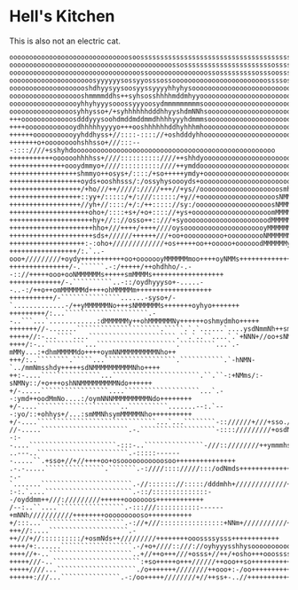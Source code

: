 # Hell's Kitchen

This is also not an electric cat.

    oooooooooooooooooooooooooooooosoosssssssssssssssssssssssssssssssssssssssssssssssssssssssssssssssssss
    ooooooooooooooooooooooooooooooooooooooooossossssssssssssssssssssssosssssssssssssssssssssssssssssssss
    ooooooooooooooooooooooooooooooooossooooooooooooooossosssssssssosssoossssssssssssssssssssssssssssssss
    ooooooooooooooooooooosyyyyyysossyyosssossoooooooooooooooooooooooossssossoossssoooooooooosoosoosooooo
    oooooooooooooooooooshdhyysyysoosyyssyyyyhhyhysoooooooooooooooooooooooooooooooooooooooooooooooooooooo
    ooooooooooooooooooshmmmmddhs++syhsosshhhhmddmhyyoooooooooooooooooooooooooooooooooooooooooooooooooooo
    oooooooooooooooooyhhyhyyysooossyyyoosydmmmmmmmmmsooooooooooooooooooooooooooooooooooooooooooooooooooo
    oooooooooooooooosyhhysso+/+syhhhhhhdddhhyyshdmNNhsoooooooooooooooooooooooooooooooooooooooooooooooooo
    +++ooooooooooooosdddyyysoohdmddmddmmdhhhhyyyhdmmmsoooooooooooooooooooooooooooooooooooooooooooooooooo
    ++++ooooooooooooydhhhhhyyyyo+++ooshhhhhhddhyhhhmhooooooooooooooooooooooooooooooooooooooooooooooooooo
    ++++++ooooooooooyyhddhyss+//::::-:::://+oshdddyhhooooooooooooooooooooooooooooooooooooooooooooooooooo
    +++++++o+oooooooohshhsso+///:::---::::////+sshyhdooooooooooooooooooooooooooooooooooooooooooooooooooo
    +++++++++++oooooohhhhss+////::::::::::////++shhdyooooooooooooooooooooooooooooooooooooooooooooooooooo
    ++++++++++++++oooydmmyo+////::::::::::////++ymddoooooooooooooooooooooooooooooooooooooooooooooooooooo
    +++++++++++++++++shmmyo++osys+/::::/+so+++++ymdy+ooooooooooooooooooooooooooooooooooooooooooooooooooo
    ++++++++++++++++++oyds+ooshhsss/:/ossyhysoooyds+oooooooooooooooooooooooooooooooooooooooooooooooooooo
    ++++++++++++++++++/+ho///++/////://///+++//+ys//oooooooooooooooooooosmhooooooooooooooooooooooooooooo
    ++++++++++++++++++::yy+/:::::/+/:///::::::/+y//+ooooooooooooooooooosNMMyoooooooooooooooooooooooooooo
    ++++++++++++++++++//yh+//::::/+/:/++::::://sy:/ooooooooooooooooooosNMMMmooooooooooooooooooooooooooo+
    ++++++++++++++++++++oho+/::::+s+/+o+:::://+ys+oooooooooooooooooooomMMMMmoooooooooooooooooooooooo+o++
    +++++++++++++++++++++hy+//:://osso++::///+syooooooooooooooooooooodMMMMMdoooooooooooooooo++ooo+++++++
    +++++++++++++++++++++hho+///++++/++++////oysooooooooooooooooooooyMMMMMMyooooooooooooo+++++++++++++++
    +++++++++++++++++++++sds+//////++++++///+oo+oooooooooo+oooooooooNMMMMMNoooooooooo+oo++++++++++++++++
    +++++++++++++++++++:-:oho+/////////////+os+++++oo++ooooo+oooooodMMMMMMyoooooooohmoo+++++++++++++++++
    +++++++++++++++++/:.`..-ooo+/////////+oydy+++++++++++oo+ooooooyMMMMMMmoo++++oyNMMs++++++++++++++++++
    +++++++++++++++/-.``````.-:/+++++/++ohdhho/-.--:://+++++ooo+ooNMMMMMMs+++++smMMMMs++++++++++++++++++
    +++++++++++++/-.``````````..-::/oydhyyyso+-.....--..-:/++o++omMMMMMMd++++ohMMMMMm+++++++++++++++++++
    +++++++++++/-```````````````......-syso+/-`.............-/++yMMMMMMNo+++sNMMMMMMs+++++++oyhyo+++++++
    +++++++++/:...`````````````````````.--..```...`............:dMMMMMMy++ohMMMMMMNy++++++oshmydmho+++++
    +++++++//-.......`````````````````````.`````.`.`......`....ysdNmmNh++smMMMMMMNs++++++shmNNNMMMNho+++
    +++++//:-...````....``````````````````````.``.`..``....`.`+NNN+//oo+sNMMMMMMmo+++++ohmNNMMMMMMMMNs++
    ++++/:-..``````````...````````````````````.`````````...`.-mMMy...:+dhmMMMMMdo++++oymNNMMMMMMMMMNho++
    +++/:..````````.`````...``````````````````.```````````.`-hNMN-`../mmNmsshdy+++++sdNMMMMMMMMMMNho++++
    ++:-....```````````````...``````````````````````.``.``-:+NMms/:-sNMNy::/+o+++oshNNMMMMMMMMMNdo++++++
    +/-.....`````````````````....```````````````````...`.--:ymd++oodMmNo....:/oymNNNMMMMMMMMMNdo++++++++
    +/-....`````````````````````..``````````.......--:.`---:yo/::+ohhys+/...:smMMNhsymMMMMMNho++++++++++
    +/-....``````````````````````````````...`...````````-:://////+///+sso./hNMMNhs+++ohNMmho++++++++++++
    //-.....``````````````````````.-.```````````````````-:::://///////+osdNMMmhsosso+++oso++++++++++++++
    -:--....``````````````````````-:::-..```````````````-///::////////++ymmmhssssssssoo+++++++++++++++++
    ..---..```````````````````````.-:::::-------.....``.+sso+//+//++++oo+osooooooooooosoo+++++++++++++++
    .-.-.....```````````````.```````.-:////:::://///:::/odNmds+++++++++++++++++++++oooosso++++++++++++++
    -.-`.......```````````````````````.-//::::::://:::::/dddmhh+/////////////++++++ooooosss+++++++++++++
    :-:.`....``````````````````````.-::/::::::::::::::--/oyddmm++///://///////++++++ooooooos++++++++++++
    /--:..``....`````````````````.-:::///:::::::::::------+mNNh///////////++++++++oooooooooso+++++++++++
    +/:::...`````````````````````.-://+///::::::::::::::::+NNm+///////////+++++++++oooooossso+++++++++++
    +++//:....````````````````````.-++///+//::::::::::/+osmNds++/////////++++++++ooossssysss++++++++++++
    ++++/+:......``````````````````.-/+o+////::///://oyhyyysshhysoooooooooooooosssyyyyyysso+++++++++++++
    ++++//+-..`````````````````````..+//++o+++///+osss+//++/+osho+++ooossssyyyyyyyyyso++++++++++++++++++
    +++++///-..``````````````````````:+so+++++o+++//////++ooo++so+++++++++++++++++++++++++++++++++++++++
    +++++////...````````````````````./o+++++++////////++ooo+:-/oo+++++++++++++++++++++++++++++++++++++++
    ++++++:///...```````````````.-:/oo+++++////////+//++ss+-..//++++++++++++++++++++++++++++++++++++++++
